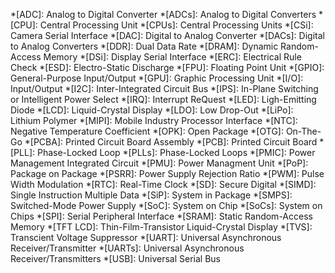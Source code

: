 *[ADC]: Analog to Digital Converter
*[ADCs]: Analog to Digital Converters
*[CPU]: Central Processing Unit
*[CPUs]: Central Processing Units
*[CSi]: Camera Serial Interface
*[DAC]: Digital to Analog Converter
*[DACs]: Digital to Analog Converters
*[DDR]: Dual Data Rate
*[DRAM]: Dynamic Random-Access Memory
*[DSi]: Display Serial Interface
*[ERC]: Electrical Rule Check
*[ESD]: Electro-Static Discharge
*[FPU]: Floating Point Unit
*[GPIO]: General-Purpose Input/Output
*[GPU]: Graphic Processing Unit
*[I/O]: Input/Output
*[I2C]: Inter-Integrated Circuit Bus
*[IPS]: In-Plane Switching or Intelligent Power Select
*[IRQ]: Interrupt ReQuest
*[LED]: Ligh-Emitting Diode
*[LCD]: Liquid-Crystal Display
*[LDO]: Low Drop-Out
*[LiPo]: Lithium Polymer
*[MIPI]: Mobile Industry Processor Interface
*[NTC]: Negative Temperature Coefficient
*[OPK]: Open Package
*[OTG]: On-The-Go
*[PCBA]: Printed Circuit Board Assembly
*[PCB]: Printed Circuit Board
*[PLL]: Phase-Locked Loop
*[PLLs]: Phase-Locked Loops
*[PMIC]: Power Management Integrated Circuit
*[PMU]: Power Managment Unit
*[PoP]: Package on Package
*[PSRR]: Power Supply Rejection Ratio
*[PWM]: Pulse Width Modulation
*[RTC]: Real-Time Clock
*[SD]: Secure Digital
*[SIMD]: Single Instruction Multiple Data
*[SiP]: System in Package
*[SMPS]: Switched-Mode Power Supply
*[SoC]: System on Chip
*[SoCs]: System on Chips
*[SPI]: Serial Peripheral Interface
*[SRAM]: Static Random-Access Memory
*[TFT LCD]:  Thin-Film-Transistor Liquid-Crystal Display
*[TVS]: Transcient Voltage Suppressor
*[UART]: Universal Asynchronous Receiver/Transmitter
*[UARTs]: Universal Asynchronous Receiver/Transmitters
*[USB]: Universal Serial Bus
